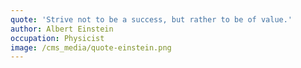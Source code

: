 ```yaml
---
quote: 'Strive not to be a success, but rather to be of value.'
author: Albert Einstein
occupation: Physicist
image: /cms_media/quote-einstein.png
---
```

